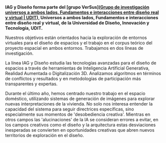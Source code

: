 **IAG y Diseño forma parte del [grupo VerSus]([Grupo de investigación universos a ambos lados. Fundamentos e interacciones entre diseño real y virtual | UDIT](https://udit.es/grupo-de-investigacion-universos-a-ambos-lados-fundamentos-e-interacciones-entre-diseno-realidad-y-espacio-virtual/)), Universos a ambos lados, Fundamentos e interacciones entre diseño real y virtual, de la Universidad de Diseño, Innovación y Tecnología, UDIT.**

Nuestros objetivos están orientados hacia la exploración de entornos virtuales para el diseño de espacios y el trabajo en el corpus teórico del proyecto espacial en ambos entornos. Trabajamos en dos líneas de investigación. 

La línea IAG y Diseño estudia las tecnologías avanzadas para el diseño de espacios a través de herramientas de Inteligencia Artificial Generativa, Realidad Aumentada o Digitalización 3D. Analizamos algoritmos en términos de conflictos y resultados y en metodologías de participación más transparentes y expertas. 

Durante el último año, hemos centrado nuestro trabajo en el espacio doméstico, utilizando sistemas de generación de imágenes para explorar nuevas interpretaciones de la vivienda. No solo nos interesa entender la capacidad del sistema para seguir directrices específicas, sino especialmente sus momentos de 'desobediencia creativa'. Mientras en otros campos las 'alucinaciones' de la IA se consideran errores a evitar, en los campos creativos como el diseño y la arquitectura estas desviaciones inesperadas se convierten en oportunidades creativas que abren nuevos territorios de exploración en el diseño.